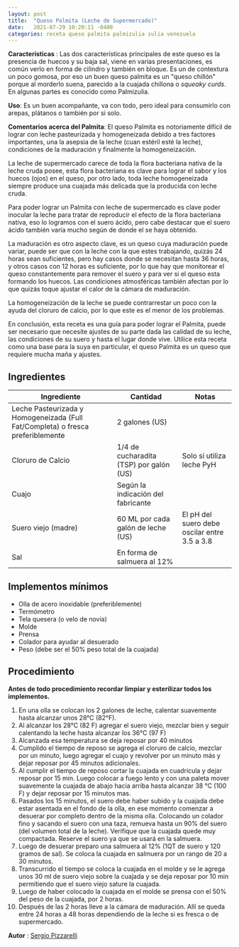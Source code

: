 ```yaml
---
layout: post
title:  "Queso Palmita (Leche de Supermercado)"
date:   2021-07-29 10:20:11 -0400
categories: receta queso palmita palmizulia zulia venezuela
---
```


**Características** : Las dos características principales de este queso es la presencia de huecos y su baja sal, viene en varias presentaciones, es común verlo en forma de cilindro y también en bloque. Es un de contextura un poco gomosa, por eso un buen queso palmita es un "queso chillón" porque al morderlo suena, parecido a la cuajada chillona o _squeaky curds_. En algunas partes es conocido como Palmizulia.

**Uso**: Es un buen acompañante, va con todo, pero ideal para consumirlo con arepas, plátanos o también por si solo.

**Comentarios acerca del Palmita**: El queso Palmita es notoriamente difícil de lograr con leche pasteurizada y homogeneizada debido a tres factores importantes, una la asepsia de la leche (cuan estéril esté la leche), condiciones de la maduración y finalmente la homogeneización.

La leche de supermercado carece de toda la flora bacteriana nativa de la leche cruda posee, esta flora bacteriana es clave para lograr el sabor y los huecos (ojos) en el queso, por otro lado, toda leche homogeneizada siempre produce una cuajada más delicada que la producida con leche cruda.

Para poder lograr un Palmita con leche de supermercado es clave poder inocular la leche para tratar de reproducir el efecto de la flora bacteriana nativa, eso lo logramos con el suero ácido, pero cabe destacar que el suero ácido también varía mucho según de donde el se haya obtenido.

La maduración es otro aspecto clave, es un queso cuya maduración puede variar, puede ser que con la leche con la que estes trabajando, quizás 24 horas sean suficientes, pero hay casos donde se necesitan hasta 36 horas, y otros casos con 12 horas es suficiente, por lo que hay que monitorear el queso constantemente para remover el suero y para ver si el queso esta formando los huecos. Las condiciones atmosféricas también afectan por lo que quizás toque ajustar el calor de la cámara de maduración.

La homogeneización de la leche se puede contrarrestar un poco con la ayuda del cloruro de calcio, por lo que este es el menor de los problemas.

En conclusión, esta receta es una guía para poder lograr el Palmita, puede ser necesario que necesite ajustes de su parte dada las calidad de su leche, las condiciones de su suero y hasta el lugar donde vive. Utilice esta receta como una base para la suya en particular, el queso Palmita es un queso que requiere mucha maña y ajustes.

## Ingredientes

Ingrediente | Cantidad | Notas
------------| ---------| -----
Leche Pasteurizada y Homogeneizada (Full Fat/Completa) o fresca preferiblemente | 2 galones (US) |
Cloruro de Calcio | 1/4 de cucharadita (TSP) por galón (US) | Solo si utiliza leche PyH
Cuajo | Según la indicación del fabricante | 
Suero viejo (madre) | 60 ML por cada galón de leche (US) | El pH del suero debe oscilar entre 3.5 a 3.8 
Sal | En forma de salmuera al 12% | 

## Implementos mínimos

- Olla de acero inoxidable (preferiblemente)
- Termómetro
- Tela quesera (o velo de novia)
- Molde
- Prensa
- Colador para ayudar al desuerado
- Peso (debe ser el 50% peso total de la cuajada)


## Procedimiento

**Antes de todo procedimiento recordar limpiar y esterilizar todos los implementos.**

1. En una olla se colocan los 2 galones de leche, calentar suavemente hasta alcanzar unos 28°C (82°F). 
2. Al alcanzar los 28°C (82 F) agregar el suero viejo, mezclar bien y seguir calentando la leche hasta alcanzar los 36°C (97 F)
3. Alcanzada esa temperatura se deja reposar por 40 minutos
4. Cumplido el tiempo de reposo se agrega el cloruro de calcio, mezclar por un minuto, luego agregar el cuajo y revolver por un minuto más y dejar reposar por 45 minutos adicionales. 
5. Al cumplir el tiempo de reposo cortar la cuajada en cuadrícula y dejar reposar por 15 min. Luego colocar a fuego lento y con una paleta mover suavemente la cuajada de abajo hacia arriba hasta alcanzar 38 °C (100 F) y dejar reposar por 15 minutos mas.
6. Pasados los 15 minutos, el suero debe haber subido y la cuajada debe estar asentada en el fondo de la olla, en ese momento comenzar a desuerar por completo dentro de la misma olla. Colocando un colador fino y sacando el suero con una taza, remueva hasta un 90% del suero (del volumen total de la leche). Verifique que la cuajada quede muy compactada. Reserve el suero ya que se usará en la salmuera.
7. Luego de desuerar preparo una salmuera al 12% (1QT de suero y 120 gramos de sal). Se coloca la cuajada en salmuera por un rango de 20 a 30 minutos.
8. Transcurrido el tiempo se coloca la cuajada en el molde y se le agrega unos 30 ml de suero viejo sobre la cuajada y se deja reposar por 10 min permitiendo que el suero viejo sature la cuajada.
9. Luego de haber colocado la cuajada en el molde se prensa con el 50% del peso de la cuajada, por 2 horas. 
10. Después de las 2 horas lleve a la cámara de maduración. Allí se queda entre 24 horas a 48 horas dependiendo de la leche si es fresca o de supermercado.

**Autor** : [Sergio Pizzarelli](https://www.instagram.com/seryop23/)